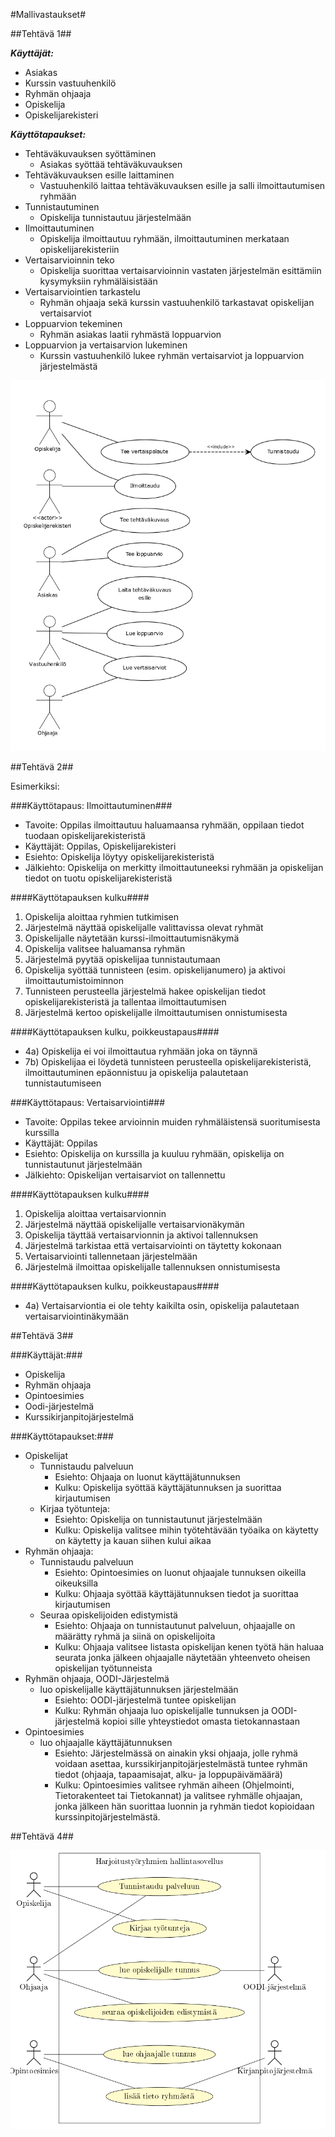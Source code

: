 #Mallivastaukset#

##Tehtävä 1##

***Käyttäjät:***
* Asiakas
* Kurssin vastuuhenkilö
* Ryhmän ohjaaja
* Opiskelija
* Opiskelijarekisteri

***Käyttötapaukset:***
* Tehtäväkuvauksen syöttäminen
  * Asiakas syöttää tehtäväkuvauksen
* Tehtäväkuvauksen esille laittaminen
  * Vastuuhenkilö laittaa tehtäväkuvauksen esille ja salli ilmoittautumisen ryhmään
* Tunnistautuminen
  * Opiskelija tunnistautuu järjestelmään
* Ilmoittautuminen
  * Opiskelija ilmoittautuu ryhmään, ilmoittautuminen merkataan opiskelijarekisteriin
* Vertaisarvioinnin teko
  * Opiskelija suorittaa vertaisarvioinnin vastaten järjestelmän esittämiin kysymyksiin ryhmäläisistään
* Vertaisarviointien tarkastelu
  * Ryhmän ohjaaja sekä kurssin vastuuhenkilö tarkastavat opiskelijan vertaisarviot
* Loppuarvion tekeminen
  * Ryhmän asiakas laatii ryhmästä loppuarvion
* Loppuarvion ja vertaisarvion lukeminen
  * Kurssin vastuuhenkilö lukee ryhmän vertaisarviot ja loppuarvion järjestelmästä

![kaavio](h1-1.png)

##Tehtävä 2##

Esimerkiksi:

###Käyttötapaus: Ilmoittautuminen###
* Tavoite: Oppilas ilmoittautuu haluamaansa ryhmään, oppilaan tiedot tuodaan opiskelijarekisteristä
* Käyttäjät: Oppilas, Opiskelijarekisteri
* Esiehto: Opiskelija löytyy opiskelijarekisteristä
* Jälkiehto: Opiskelija on merkitty ilmoittautuneeksi ryhmään ja opiskelijan tiedot on tuotu opiskelijarekisteristä

####Käyttötapauksen kulku####
1. Opiskelija aloittaa ryhmien tutkimisen
2. Järjestelmä näyttää opiskelijalle valittavissa olevat ryhmät
3. Opiskelijalle näytetään kurssi-ilmoittautumisnäkymä
4. Opiskelija valitsee haluamansa ryhmän
5. Järjestelmä pyytää opiskelijaa tunnistautumaan
6. Opiskelija syöttää tunnisteen (esim. opiskelijanumero) ja aktivoi ilmoittautumistoiminnon
7. Tunnisteen perusteella järjestelmä hakee opiskelijan tiedot opiskelijarekisteristä ja tallentaa ilmoittautumisen
8. Järjestelmä kertoo opiskelijalle ilmoittautumisen onnistumisesta

####Käyttötapauksen kulku, poikkeustapaus####
<ul>
<li>4a) Opiskelija ei voi ilmoittautua ryhmään joka on täynnä</li>
<li>7b) Opiskelijaa ei löydetä tunnisteen perusteella opiskelijarekisteristä, ilmoittautuminen epäonnistuu ja opiskelija palautetaan tunnistautumiseen</li>
</ul>

###Käyttötapaus: Vertaisarviointi###
* Tavoite: Oppilas tekee arvioinnin muiden ryhmäläistensä suoritumisesta kurssilla
* Käyttäjät: Oppilas
* Esiehto: Opiskelija on kurssilla ja kuuluu ryhmään, opiskelija on tunnistautunut järjestelmään
* Jälkiehto: Opiskelijan vertaisarviot on tallennettu

####Käyttötapauksen kulku####
1. Opiskelija aloittaa vertaisarvionnin
2. Järjestelmä näyttää opiskelijalle vertaisarvionäkymän
3. Opiskelija täyttää vertaisarvionnin ja aktivoi tallennuksen
4. Järjestelmä tarkistaa että vertaisarviointi on täytetty kokonaan
5. Vertaisarviointi tallennetaan järjestelmään
5. Järjestelmä ilmoittaa opiskelijalle tallennuksen onnistumisesta

####Käyttötapauksen kulku, poikkeustapaus####
<ul>
<li>4a) Vertaisarviontia ei ole tehty kaikilta osin, opiskelija palautetaan vertaisarviointinäkymään</li>
</ul>

##Tehtävä 3##

###Käyttäjät:###
* Opiskelija
* Ryhmän ohjaaja
* Opintoesimies
* Oodi-järjestelmä
* Kurssikirjanpitojärjestelmä

###Käyttötapaukset:###
* Opiskelijat
  * Tunnistaudu palveluun
    * Esiehto: Ohjaaja on luonut käyttäjätunnuksen
    * Kulku: Opiskelija syöttää käyttäjätunnuksen ja suorittaa kirjautumisen
  * Kirjaa työtunteja: 
    * Esiehto: Opiskelija on tunnistautunut järjestelmään 
    * Kulku: Opiskelija valitsee mihin työtehtävään työaika on käytetty on käytetty ja kauan siihen kului aikaa
* Ryhmän ohjaaja:
  * Tunnistaudu palveluun
    * Esiehto: Opintoesimies on luonut ohjaajale tunnuksen oikeilla oikeuksilla
    * Kulku: Ohjaaja syöttää käyttäjätunnuksen tiedot ja suorittaa kirjautumisen
  * Seuraa opiskelijoiden edistymistä
    * Esiehto: Ohjaaja on tunnistautunut palveluun, ohjaajalle on määrätty ryhmä ja siinä on opiskelijoita
    * Kulku: Ohjaaja valitsee listasta opiskelijan kenen työtä hän haluaa seurata jonka jälkeen ohjaajalle näytetään yhteenveto oheisen opiskelijan työtunneista
* Ryhmän ohjaaja, OODI-Järjestelmä 
  * luo opiskelijalle käyttäjätunnuksen järjestelmään
    * Esiehto: OODI-järjestelmä tuntee opiskelijan
    * Kulku: Ryhmän ohjaaja luo opiskelijalle tunnuksen ja OODI-järjestelmä kopioi sille yhteystiedot omasta tietokannastaan
* Opintoesimies
  * luo ohjaajalle käyttäjätunnuksen 
    * Esiehto: Järjestelmässä on ainakin yksi ohjaaja, jolle ryhmä voidaan asettaa, kurssikirjanpitojärjestelmästä tuntee ryhmän tiedot (ohjaaja, tapaamisajat, alku- ja loppupäivämäärä)
    * Kulku: Opintoesimies valitsee ryhmän aiheen (Ohjelmointi, Tietorakenteet tai Tietokannat) ja valitsee ryhmälle ohjaajan, jonka jälkeen hän suorittaa luonnin ja ryhmän tiedot kopioidaan kurssinpitojärjestelmästä.

##Tehtävä 4##

![kaavio](h1-4.png)






